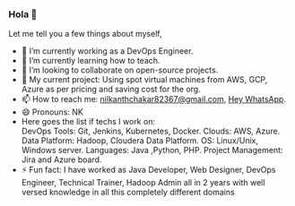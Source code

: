### Hola 👋 
Let me tell you a few things about myself,
- 🔭 I’m currently working as a DevOps Engineer.
- 🌱 I’m currently learning how to teach.
- 👯 I’m looking to collaborate on open-source projects.
- 🤔 My current project: Using spot virtual machines from AWS, GCP, Azure as per pricing and saving cost for the org.
- 📫 How to reach me: nilkanthchakar82367@gmail.com, [Hey WhatsApp](wa.me/919075706197).
- 😄 Pronouns: NK
- Here goes the list if techs I work on:  
      DevOps Tools: Git, Jenkins, Kubernetes, Docker.
      Clouds: AWS, Azure.
      Data Platform: Hadoop, Cloudera Data Platform.
      OS: Linux/Unix, Windows server.
      Languages: Java ,Python, PHP.
      Project Management: Jira and Azure board.
- ⚡ Fun fact: I have worked as Java Developer, Web Designer, DevOps Engineer, Technical Trainer, Hadoop Admin all in 2 years with well versed knowledge in all this completely different domains

